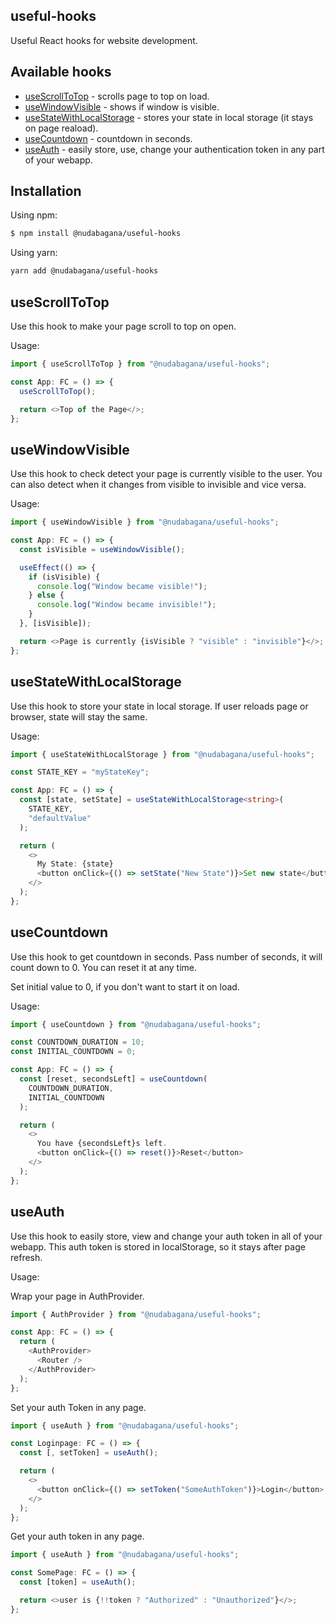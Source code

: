 ## useful-hooks
Useful React hooks for website development.
## Available hooks
* [useScrollToTop](##-useScrollToTop) - scrolls page to top on load.
* [useWindowVisible](##-useWindowVisible) - shows if window is visible.
* [useStateWithLocalStorage](##-useStateWithLocalStorage) - stores your state in local storage (it stays on page reaload).
* [useCountdown](##-useCountdown) - countdown in seconds.
* [useAuth](##-useAuth) - easily store, use, change your authentication token in any part of your webapp.
## Installation
Using npm:

```bash
$ npm install @nudabagana/useful-hooks
```

Using yarn:

```bash
yarn add @nudabagana/useful-hooks
```

## useScrollToTop
Use this hook to make your page scroll to top on open.

Usage:

```ts
import { useScrollToTop } from "@nudabagana/useful-hooks";

const App: FC = () => {
  useScrollToTop();

  return <>Top of the Page</>;
};
```

## useWindowVisible
Use this hook to check detect your page is currently visible to the user. You can also detect when it changes from visible to invisible and vice versa.

Usage:

```ts
import { useWindowVisible } from "@nudabagana/useful-hooks";

const App: FC = () => {
  const isVisible = useWindowVisible();

  useEffect(() => {
    if (isVisible) {
      console.log("Window became visible!");
    } else {
      console.log("Window became invisible!");
    }
  }, [isVisible]);

  return <>Page is currently {isVisible ? "visible" : "invisible"}</>;
};
```

## useStateWithLocalStorage
Use this hook to store your state in local storage. If user reloads page or browser, state will stay the same.

Usage:
```ts
import { useStateWithLocalStorage } from "@nudabagana/useful-hooks";

const STATE_KEY = "myStateKey";

const App: FC = () => {
  const [state, setState] = useStateWithLocalStorage<string>(
    STATE_KEY,
    "defaultValue"
  );

  return (
    <>
      My State: {state}
      <button onClick={() => setState("New State")}>Set new state</button>
    </>
  );
};
```

## useCountdown
Use this hook to get countdown in seconds. Pass number of seconds, it will count down to 0. You can reset it at any time.

Set initial value to 0, if you don't want to start it on load.

Usage:
```ts
import { useCountdown } from "@nudabagana/useful-hooks";

const COUNTDOWN_DURATION = 10;
const INITIAL_COUNTDOWN = 0;

const App: FC = () => {
  const [reset, secondsLeft] = useCountdown(
    COUNTDOWN_DURATION,
    INITIAL_COUNTDOWN
  );

  return (
    <>
      You have {secondsLeft}s left.
      <button onClick={() => reset()}>Reset</button>
    </>
  );
};
```

## useAuth
Use this hook to easily store, view and change your auth token in all of your webapp. This auth token is stored in localStorage, so it stays after page refresh.

Usage:

Wrap your page in AuthProvider.
```ts
import { AuthProvider } from "@nudabagana/useful-hooks";

const App: FC = () => {
  return (
    <AuthProvider>
      <Router />
    </AuthProvider>
  );
};
```

Set your auth Token in any page.
```ts
import { useAuth } from "@nudabagana/useful-hooks";

const Loginpage: FC = () => {
  const [, setToken] = useAuth();

  return (
    <>
      <button onClick={() => setToken("SomeAuthToken")}>Login</button>
    </>
  );
};
```
Get your auth token in any page.
```ts
import { useAuth } from "@nudabagana/useful-hooks";

const SomePage: FC = () => {
  const [token] = useAuth();

  return <>user is {!!token ? "Authorized" : "Unauthorized"}</>;
};
```
